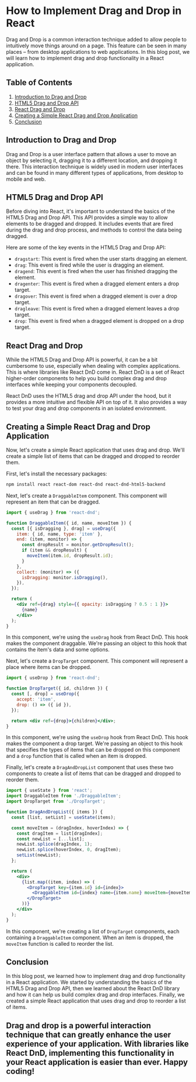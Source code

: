 # How to Implement Drag and Drop in React

Drag and Drop is a common interaction technique added to allow people to intuitively move things around on a page. This feature can be seen in many places – from desktop applications to web applications. In this blog post, we will learn how to implement drag and drop functionality in a React application. 

## Table of Contents

1. [Introduction to Drag and Drop](#introduction)
2. [HTML5 Drag and Drop API](#html5-api)
3. [React Drag and Drop](#react-dnd)
4. [Creating a Simple React Drag and Drop Application](#simple-app)
5. [Conclusion](#conclusion)

## Introduction to Drag and Drop <a name="introduction"></a>

Drag and Drop is a user interface pattern that allows a user to move an object by selecting it, dragging it to a different location, and dropping it there. This interaction technique is widely used in modern user interfaces and can be found in many different types of applications, from desktop to mobile and web.

## HTML5 Drag and Drop API <a name="html5-api"></a>

Before diving into React, it's important to understand the basics of the HTML5 Drag and Drop API. This API provides a simple way to allow elements to be dragged and dropped. It includes events that are fired during the drag and drop process, and methods to control the data being dragged.

Here are some of the key events in the HTML5 Drag and Drop API:

- `dragstart`: This event is fired when the user starts dragging an element.
- `drag`: This event is fired while the user is dragging an element.
- `dragend`: This event is fired when the user has finished dragging the element.
- `dragenter`: This event is fired when a dragged element enters a drop target.
- `dragover`: This event is fired when a dragged element is over a drop target.
- `dragleave`: This event is fired when a dragged element leaves a drop target.
- `drop`: This event is fired when a dragged element is dropped on a drop target.

## React Drag and Drop <a name="react-dnd"></a>

While the HTML5 Drag and Drop API is powerful, it can be a bit cumbersome to use, especially when dealing with complex applications. This is where libraries like React DnD come in. React DnD is a set of React higher-order components to help you build complex drag and drop interfaces while keeping your components decoupled.

React DnD uses the HTML5 drag and drop API under the hood, but it provides a more intuitive and flexible API on top of it. It also provides a way to test your drag and drop components in an isolated environment.

## Creating a Simple React Drag and Drop Application <a name="simple-app"></a>

Now, let's create a simple React application that uses drag and drop. We'll create a simple list of items that can be dragged and dropped to reorder them.

First, let's install the necessary packages:

```bash
npm install react react-dom react-dnd react-dnd-html5-backend
```

Next, let's create a `DraggableItem` component. This component will represent an item that can be dragged.

```jsx
import { useDrag } from 'react-dnd';

function DraggableItem({ id, name, moveItem }) {
  const [{ isDragging }, drag] = useDrag({
    item: { id, name, type: 'item' },
    end: (item, monitor) => {
      const dropResult = monitor.getDropResult();
      if (item && dropResult) {
        moveItem(item.id, dropResult.id);
      }
    },
    collect: (monitor) => ({
      isDragging: monitor.isDragging(),
    }),
  });

  return (
    <div ref={drag} style={{ opacity: isDragging ? 0.5 : 1 }}>
      {name}
    </div>
  );
}
```

In this component, we're using the `useDrag` hook from React DnD. This hook makes the component draggable. We're passing an object to this hook that contains the item's data and some options.

Next, let's create a `DropTarget` component. This component will represent a place where items can be dropped.

```jsx
import { useDrop } from 'react-dnd';

function DropTarget({ id, children }) {
  const [, drop] = useDrop({
    accept: 'item',
    drop: () => ({ id }),
  });

  return <div ref={drop}>{children}</div>;
}
```

In this component, we're using the `useDrop` hook from React DnD. This hook makes the component a drop target. We're passing an object to this hook that specifies the types of items that can be dropped on this component and a `drop` function that is called when an item is dropped.

Finally, let's create a `DragAndDropList` component that uses these two components to create a list of items that can be dragged and dropped to reorder them.

```jsx
import { useState } from 'react';
import DraggableItem from './DraggableItem';
import DropTarget from './DropTarget';

function DragAndDropList({ items }) {
  const [list, setList] = useState(items);

  const moveItem = (dragIndex, hoverIndex) => {
    const dragItem = list[dragIndex];
    const newList = [...list];
    newList.splice(dragIndex, 1);
    newList.splice(hoverIndex, 0, dragItem);
    setList(newList);
  };

  return (
    <div>
      {list.map((item, index) => (
        <DropTarget key={item.id} id={index}>
          <DraggableItem id={index} name={item.name} moveItem={moveItem} />
        </DropTarget>
      ))}
    </div>
  );
}
```

In this component, we're creating a list of `DropTarget` components, each containing a `DraggableItem` component. When an item is dropped, the `moveItem` function is called to reorder the list.

## Conclusion <a name="conclusion"></a>

In this blog post, we learned how to implement drag and drop functionality in a React application. We started by understanding the basics of the HTML5 Drag and Drop API, then we learned about the React DnD library and how it can help us build complex drag and drop interfaces. Finally, we created a simple React application that uses drag and drop to reorder a list of items.

Drag and drop is a powerful interaction technique that can greatly enhance the user experience of your application. With libraries like React DnD, implementing this functionality in your React application is easier than ever. Happy coding!
---
